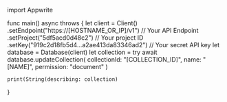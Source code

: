 import Appwrite

func main() async throws {
    let client = Client()
      .setEndpoint("https://[HOSTNAME_OR_IP]/v1") // Your API Endpoint
      .setProject("5df5acd0d48c2") // Your project ID
      .setKey("919c2d18fb5d4...a2ae413da83346ad2") // Your secret API key
    let database = Database(client)
    let collection = try await database.updateCollection(
        collectionId: "[COLLECTION_ID]",
        name: "[NAME]",
        permission: "document"
    )

    print(String(describing: collection)
}
